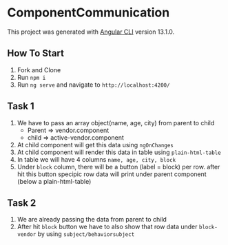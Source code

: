 # ComponentCommunication

This project was generated with [Angular CLI](https://github.com/angular/angular-cli) version 13.1.0.

## How To Start

1) Fork and Clone
2) Run `npm i`
3) Run `ng serve` and navigate to `http://localhost:4200/`

## Task 1

1) We have to pass an array object(name, age, city) from parent to child
    * Parent => vendor.component
    * child => active-vendor.component
2) At child component will get this data using `ngOnChanges`
3) At child component will render this data in table using `plain-html-table`
4) In table we will have 4 columns `name, age, city, block`
5) Under `block` column, there will be a button (label = block) per row. after hit this button specipic row data will print under parent component (below a plain-html-table) 

## Task 2

1) We are already passing the data from parent to child
3) After hit `block` button we have to also show that row data under `block-vendor` by using `subject/behaviorsubject`